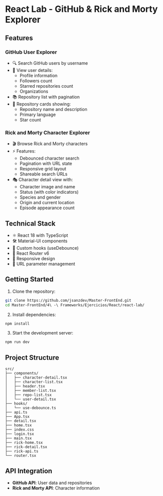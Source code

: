 # React Lab - GitHub & Rick and Morty Explorer

## Features

### GitHub User Explorer
- 🔍 Search GitHub users by username
- 👤 View user details:
  - Profile information
  - Followers count
  - Starred repositories count
  - Organizations
- 📚 Repository list with pagination
- 📑 Repository cards showing:
  - Repository name and description
  - Primary language
  - Star count

### Rick and Morty Character Explorer
- 🎬 Browse Rick and Morty characters
- ⚡ Features:
  - Debounced character search
  - Pagination with URL state
  - Responsive grid layout
  - Shareable search URLs
- 🎭 Character detail view with:
  - Character image and name
  - Status (with color indicators)
  - Species and gender
  - Origin and current location
  - Episode appearance count

## Technical Stack

- ⚛️ React 18 with TypeScript
- 🛠️ Material-UI components
- 🧪 Custom hooks (useDebounce)
- 🔄 React Router v6
- 📱 Responsive design
- 🔗 URL parameter management

## Getting Started

1. Clone the repository:
```bash
git clone https://github.com/jsanzdev/Master-FrontEnd.git
cd Master-FrontEnd/4\ -\ Frameworks/Ejercicios/React/react-lab/
```

2. Install dependencies:
```bash
npm install
```

3. Start the development server:
```bash
npm run dev
```

## Project Structure

```
src/
├── components/
│   ├── character-detail.tsx
│   ├── character-list.tsx
│   ├── header.tsx
│   ├── member-list.tsx
│   ├── repo-list.tsx
│   └── user-detail.tsx
├── hooks/
│   └── use-debounce.ts
├── api.ts
├── App.tsx
├── detail.tsx
├── home.tsx
├── index.css
├── login.tsx
├── main.tsx
├── rick-home.tsx
├── rick-detail.tsx
├── rick-api.ts
└── router.tsx
```

## API Integration

- **GitHub API**: User data and repositories
- **Rick and Morty API**: Character information
